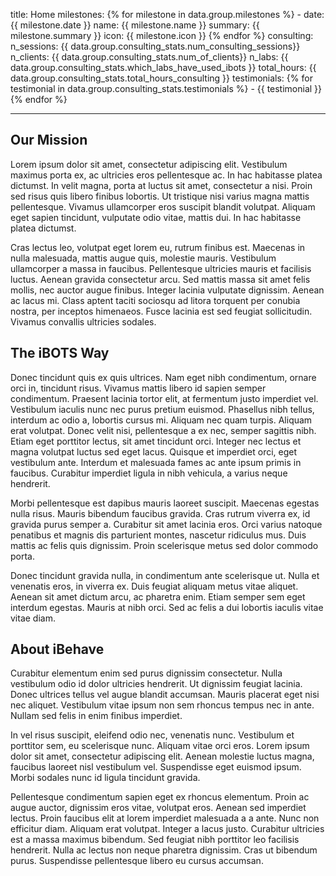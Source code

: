 title: Home
milestones:
    {% for milestone in data.group.milestones %}
    - date: {{ milestone.date }}
      name: {{ milestone.name }}
      summary: {{ milestone.summary }}
      icon: {{ milestone.icon }}
    {% endfor %}
consulting: 
    n_sessions: {{ data.group.consulting_stats.num_consulting_sessions}}
    n_clients: {{ data.group.consulting_stats.num_of_clients}}
    n_labs: {{ data.group.consulting_stats.which_labs_have_used_ibots }}
    total_hours: {{ data.group.consulting_stats.total_hours_consulting }}
    testimonials:
    {% for testimonial in data.group.consulting_stats.testimonials %}
        - {{ testimonial }}
    {% endfor %}



---

## Our Mission
Lorem ipsum dolor sit amet, consectetur adipiscing elit. Vestibulum maximus porta ex, ac ultricies eros pellentesque ac. In hac habitasse platea dictumst. In velit magna, porta at luctus sit amet, consectetur a nisi. Proin sed risus quis libero finibus lobortis. Ut tristique nisi varius magna mattis pellentesque. Vivamus ullamcorper eros suscipit blandit volutpat. Aliquam eget sapien tincidunt, vulputate odio vitae, mattis dui. In hac habitasse platea dictumst.

Cras lectus leo, volutpat eget lorem eu, rutrum finibus est. Maecenas in nulla malesuada, mattis augue quis, molestie mauris. Vestibulum ullamcorper a massa in faucibus. Pellentesque ultricies mauris et facilisis luctus. Aenean gravida consectetur arcu. Sed mattis massa sit amet felis mollis, nec auctor augue finibus. Integer lacinia vulputate dignissim. Aenean ac lacus mi. Class aptent taciti sociosqu ad litora torquent per conubia nostra, per inceptos himenaeos. Fusce lacinia est sed feugiat sollicitudin. Vivamus convallis ultricies sodales.

## The iBOTS Way
Donec tincidunt quis ex quis ultrices. Nam eget nibh condimentum, ornare orci in, tincidunt risus. Vivamus mattis libero id sapien semper condimentum. Praesent lacinia tortor elit, at fermentum justo imperdiet vel. Vestibulum iaculis nunc nec purus pretium euismod. Phasellus nibh tellus, interdum ac odio a, lobortis cursus mi. Aliquam nec quam turpis. Aliquam erat volutpat. Donec velit nisi, pellentesque a ex nec, semper sagittis nibh. Etiam eget porttitor lectus, sit amet tincidunt orci. Integer nec lectus et magna volutpat luctus sed eget lacus. Quisque et imperdiet orci, eget vestibulum ante. Interdum et malesuada fames ac ante ipsum primis in faucibus. Curabitur imperdiet ligula in nibh vehicula, a varius neque hendrerit.

Morbi pellentesque est dapibus mauris laoreet suscipit. Maecenas egestas nulla risus. Mauris bibendum faucibus gravida. Cras rutrum viverra ex, id gravida purus semper a. Curabitur sit amet lacinia eros. Orci varius natoque penatibus et magnis dis parturient montes, nascetur ridiculus mus. Duis mattis ac felis quis dignissim. Proin scelerisque metus sed dolor commodo porta.

Donec tincidunt gravida nulla, in condimentum ante scelerisque ut. Nulla et venenatis eros, in viverra ex. Duis feugiat aliquam metus vitae aliquet. Aenean sit amet dictum arcu, ac pharetra enim. Etiam semper sem eget interdum egestas. Mauris at nibh orci. Sed ac felis a dui lobortis iaculis vitae vitae diam.

## About iBehave

Curabitur elementum enim sed purus dignissim consectetur. Nulla vestibulum odio id dolor ultricies hendrerit. Ut dignissim feugiat lacinia. Donec ultrices tellus vel augue blandit accumsan. Mauris placerat eget nisi nec aliquet. Vestibulum vitae ipsum non sem rhoncus tempus nec in ante. Nullam sed felis in enim finibus imperdiet.

In vel risus suscipit, eleifend odio nec, venenatis nunc. Vestibulum et porttitor sem, eu scelerisque nunc. Aliquam vitae orci eros. Lorem ipsum dolor sit amet, consectetur adipiscing elit. Aenean molestie luctus magna, faucibus laoreet nisl vestibulum vel. Suspendisse eget euismod ipsum. Morbi sodales nunc id ligula tincidunt gravida.

Pellentesque condimentum sapien eget ex rhoncus elementum. Proin ac augue auctor, dignissim eros vitae, volutpat eros. Aenean sed imperdiet lectus. Proin faucibus elit at lorem imperdiet malesuada a a ante. Nunc non efficitur diam. Aliquam erat volutpat. Integer a lacus justo. Curabitur ultricies est a massa maximus bibendum. Sed feugiat nibh porttitor leo facilisis hendrerit. Nulla ac lectus non neque pharetra dignissim. Cras ut bibendum purus. Suspendisse pellentesque libero eu cursus accumsan.
